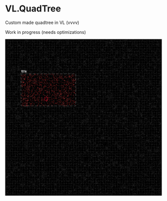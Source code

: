 # VL.QuadTree
Custom made quadtree in VL (vvvv)

Work in progress (needs optimizations)


![quadtree image](imgs/quadtrees_03112023.png)